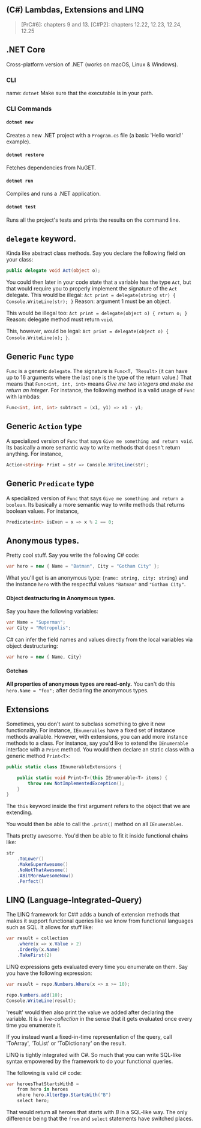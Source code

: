 ## (C#) Lambdas, Extensions and LINQ
> [PrC#6]: chapters 9 and 13.
> [C#P2]: chapters 12.22, 12.23, 12.24, 12.25

## .NET Core

Cross-platform version of .NET (works on macOS, Linux & Windows).

### CLI
name: `dotnet`
Make sure that the executable is in your path.

### CLI Commands
#### `dotnet new`
Creates a new .NET project with a `Program.cs` file (a basic 'Hello world!' example).

#### `dotnet restore`
Fetches dependencies from NuGET.

#### `dotnet run`
Compiles and runs a .NET application.

#### `dotnet test`
Runs all the project's tests and prints the results on the command line.

## `delegate` keyword.
Kinda like abstract class methods.
Say you declare the following field on your class:
```c#
public delegate void Act(object o);
```
You could then later in your code state that a variable has the type `Act`, but that would require you to properly implement the signature of the `Act` delegate.
This would be illegal:
`Act print = delegate(string str) { Console.WriteLine(str); }`
Reason: argument 1 must be an object.

This would be illegal too:
`Act print = delegate(object o) { return o; }`
Reason: delegate method must return `void`.

This, however, would be legal:
`Act print = delegate(object o) { Console.WriteLine(o); }`.

## Generic `Func` type
`Func` is a generic `delegate`. The signature is
`Func<T, TResult>` (it can have up to 16 arguments where the last one is the type of the return value.)
That means that `Func<int, int, int>` means *Give me two integers and make me return an integer*. For instance, the following method is a valid usage of `Func` with lambdas:
```c#
Func<int, int, int> subtract = (x1, y1) => x1 - y1;
```

## Generic `Action` type
A specialized version of `Func` that says `Give me something and return void`. Its basically a more semantic way to write methods that doesn't return anything.
For instance,
```c#
Action<string> Print = str => Console.WriteLine(str);
```

## Generic `Predicate` type
A specialized version of `Func` that says `Give me something and return a boolean`. Its basically a more semantic way to write methods that returns boolean values. For instance,
```c#
Predicate<int> isEven = x => x % 2 == 0;
```

## Anonymous types.
Pretty cool stuff. Say you write the following C# code:
```c#
var hero = new { Name = "Batman", City = "Gotham City" };
```

What you'll get is an anonymous type: `{name: string, city: string}` and the instance `hero` with the respectful values `"Batman"` and `"Gotham City"`.

#### Object destructuring in Anonymous types.
Say you have the following variables:
```c#
var Name = "Superman";
var City = "Metropolis";
```

C# can infer the field names and values directly from the local variables via object destructuring:
```c#
var hero = new { Name, City}
```

#### Gotchas
**All properties of anonymous types are read-only.**
You can't do this `hero.Name = "foo";` after declaring the anonymous types.

## Extensions
Sometimes, you don't want to subclass something to give it new functionality. For instance, `IEnumerables` have a fixed set of instance methods available. However, with extensions, you can add more instance methods to a class. For instance, say you'd like to extend the `IEnumerable` interface with a `Print` method. You would then declare an static class with a generic method `Print<T>`:
```c#
public static class IEnumerableExtensions {

	public static void Print<T>(this IEnumerable<T> items) {
		throw new NotImplementedException();
	}
}
```
The `this` keyword inside the first argument refers to the object that we are extending.

You would then be able to call the `.print()` method on all `IEnumerables`.

Thats pretty awesome. You'd then be able to fit it inside functional chains like:
```c#
str
	.ToLower()
	.MakeSuperAwesome()
	.NoNotThatAwesome()
	.ABitMoreAwesomeNow()
	.Perfect()
```

## LINQ (Language-Integrated-Query)
The LINQ framework for C## adds a bunch of extension methods that makes it support functional queries like we know from functional languages such as SQL.
It allows for stuff like:
```c#
var result = collection
	.where(x => x.Value > 2)
	.OrderBy(x.Name)
	.TakeFirst(2)
```

LINQ expressions gets evaluated every time you enumerate on them. Say you have the following expression:
```c#
var result = repo.Numbers.Where(x => x >= 10);

repo.Numbers.add(10);
Console.WriteLine(result);
```

'result' would then also print the value we added after declaring the variable. It is a *live-collection* in the sense that it gets evaluated once every time you enumerate it.

If you instead want a fixed-in-time representation of the query, call 'ToArray', 'ToList' or 'ToDictionary' on the result.

LINQ is tightly integrated with C#. So much that you can write SQL-like syntax empowered by the framework to do your functional queries.

The following is valid c# code:
```c#
var heroesThatStartsWithB =
	from hero in heroes
	where hero.AlterEgo.StartsWith("B")
	select hero;
```

That would return all heroes that starts with *B* in a SQL-like way. The only difference being that the `from` and `select` statements have switched places.
